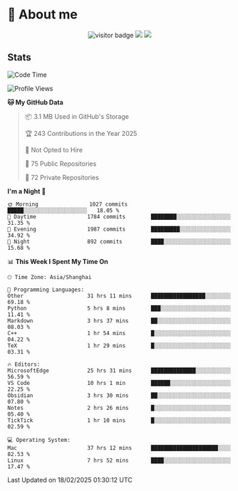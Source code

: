 <!-- ![](https://youpai.roccoshi.top/img/20200804214216.png) -->

# 🧐 About me
 
<p align="center">
<img src="https://visitor-badge.laobi.icu/badge?page_id=Lincest.Lincest&title=hits" alt="visitor badge"/>
<a href="mailto:imroccoshi@gmail.com"><img src="https://img.shields.io/badge/gmail-imroccoshi%40gmail.com-red"></a>
<a href="https://blog.roccoshi.top"><img src="https://img.shields.io/badge/blog-roccoshi-green"></a>
</p>

## Stats

<!--START_SECTION:waka-->
![Code Time](http://img.shields.io/badge/Code%20Time-2%2C134%20hrs%2025%20mins-blue)

![Profile Views](http://img.shields.io/badge/Profile%20Views-1-blue)

**🐱 My GitHub Data** 

> 📦 3.1 MB Used in GitHub's Storage 
 > 
> 🏆 243 Contributions in the Year 2025
 > 
> 🚫 Not Opted to Hire
 > 
> 📜 75 Public Repositories 
 > 
> 🔑 72 Private Repositories 
 > 
**I'm a Night 🦉** 

```text
🌞 Morning                1027 commits        █████░░░░░░░░░░░░░░░░░░░░   18.05 % 
🌆 Daytime                1784 commits        ████████░░░░░░░░░░░░░░░░░   31.35 % 
🌃 Evening                1987 commits        █████████░░░░░░░░░░░░░░░░   34.92 % 
🌙 Night                  892 commits         ████░░░░░░░░░░░░░░░░░░░░░   15.68 % 
```


📊 **This Week I Spent My Time On** 

```text
🕑︎ Time Zone: Asia/Shanghai

💬 Programming Languages: 
Other                    31 hrs 11 mins      █████████████████░░░░░░░░   69.18 % 
Python                   5 hrs 8 mins        ███░░░░░░░░░░░░░░░░░░░░░░   11.41 % 
Markdown                 3 hrs 37 mins       ██░░░░░░░░░░░░░░░░░░░░░░░   08.03 % 
C++                      1 hr 54 mins        █░░░░░░░░░░░░░░░░░░░░░░░░   04.22 % 
TeX                      1 hr 29 mins        █░░░░░░░░░░░░░░░░░░░░░░░░   03.31 % 

🔥 Editors: 
MicrosoftEdge            25 hrs 31 mins      ██████████████░░░░░░░░░░░   56.59 % 
VS Code                  10 hrs 1 min        ██████░░░░░░░░░░░░░░░░░░░   22.25 % 
Obsidian                 3 hrs 30 mins       ██░░░░░░░░░░░░░░░░░░░░░░░   07.80 % 
Notes                    2 hrs 26 mins       █░░░░░░░░░░░░░░░░░░░░░░░░   05.40 % 
TickTick                 1 hr 10 mins        █░░░░░░░░░░░░░░░░░░░░░░░░   02.59 % 

💻 Operating System: 
Mac                      37 hrs 12 mins      █████████████████████░░░░   82.53 % 
Linux                    7 hrs 52 mins       ████░░░░░░░░░░░░░░░░░░░░░   17.47 % 
```


 Last Updated on 18/02/2025 01:30:12 UTC
<!--END_SECTION:waka-->


